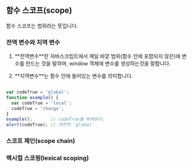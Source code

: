 ## 함수 스코프(scope)

함수 스코프는 범위라는 뜻입니다.

### 전역 변수와 지역 변수

1. \*\*전역변수\*\*란 자바스크립트에서 제일 바깥 범위(함수 안에 포함되지 않은)에 변수를 만드는 것을 말하며, 
window 객체에 변수를 생성하는것을 말합니다.

1. \*\*지역변수\*\*는 함수 안에 들어있는 변수를 의미합니다.

```javascript

var codeTrue = 'global';
function example() {
  var codeTrue = 'local';
  codeTrue = 'change';
}
example();       // codeTrue를 바꿔본다.
alert(codeTrue); // 여전히 'global'

```




### 스코프 체인(scope chain)

### 렉시컬 스코핑(lexical scoping)
